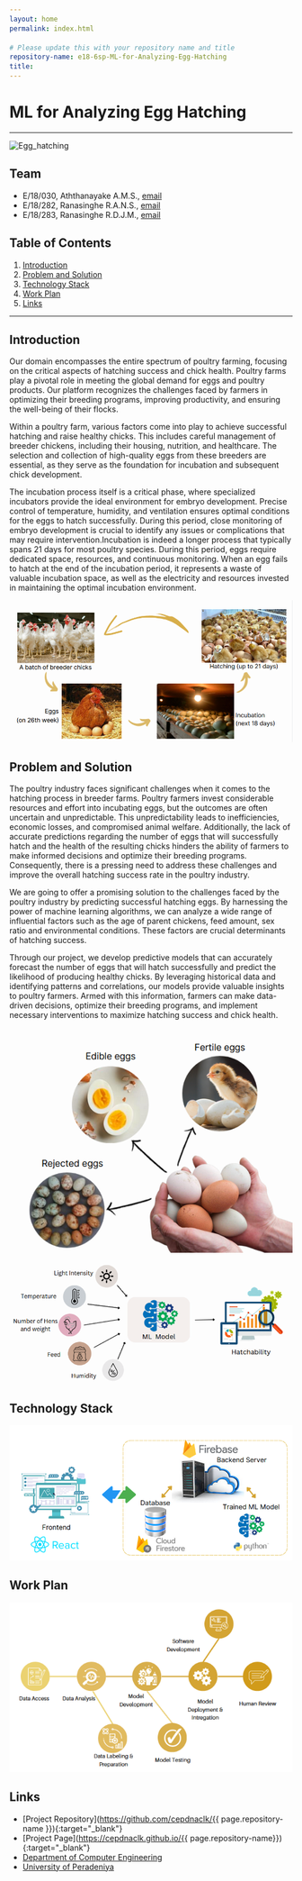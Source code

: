 ```yaml
---
layout: home
permalink: index.html

# Please update this with your repository name and title
repository-name: e18-6sp-ML-for-Analyzing-Egg-Hatching
title:
---
```


[comment]: # "This is the standard layout for the project, but you can clean this and use your own template"

# ML for Analyzing Egg Hatching

---


![Egg_hatching](https://images.immediate.co.uk/production/volatile/sites/4/2019/10/GettyImages-72983839-c-8d84a80.jpg?quality=90&crop=9px,122px,2095px,901px&resize=940,400)


## Team
-  E/18/030, Aththanayake A.M.S., [email](mailto:e18030@eng.pdn.ac.lk)
-  E/18/282, Ranasinghe R.A.N.S., [email](mailto:e18282@eng.pdn.ac.lk)
-  E/18/283, Ranasinghe R.D.J.M., [email](mailto:e18283@eng.pdn.ac.lk)

## Table of Contents
1. [Introduction](#introduction)
2. [Problem and Solution](#problem-and-solution)
3. [Technology Stack](#technology-stack)
4. [Work Plan](#work-plan)
5. [Links](#links)

---

## Introduction

Our domain encompasses the entire spectrum of poultry farming, focusing on the critical aspects of hatching success and chick health. Poultry farms play a pivotal role in meeting the global demand for eggs and poultry products. Our platform recognizes the challenges faced by farmers in optimizing their breeding programs, improving productivity, and ensuring the well-being of their flocks.

Within a poultry farm, various factors come into play to achieve successful hatching and raise healthy chicks. This includes careful management of breeder chickens, including their housing, nutrition, and healthcare. The selection and collection of high-quality eggs from these breeders are essential, as they serve as the foundation for incubation and subsequent chick development.

The incubation process itself is a critical phase, where specialized incubators provide the ideal environment for embryo development. Precise control of temperature, humidity, and ventilation ensures optimal conditions for the eggs to hatch successfully. During this period, close monitoring of embryo development is crucial to identify any issues or complications that may require intervention.Incubation is indeed a longer process that typically spans 21 days for most poultry species. During this period, eggs require dedicated space, resources, and continuous monitoring. When an egg fails to hatch at the end of the incubation period, it represents a waste of valuable incubation space, as well as the electricity and resources invested in maintaining the optimal incubation environment.

 ![Life Cycle](./images/life-cycle-of-eggs.PNG)

## Problem and Solution
The poultry industry faces significant challenges when it comes to the hatching process in breeder farms. Poultry farmers invest considerable resources and effort into incubating eggs, but the outcomes are often uncertain and unpredictable. This unpredictability leads to inefficiencies, economic losses, and compromised animal welfare. Additionally, the lack of accurate predictions regarding the number of eggs that will successfully hatch and the health of the resulting chicks hinders the ability of farmers to make informed decisions and optimize their breeding programs. Consequently, there is a pressing need to address these challenges and improve the overall hatching success rate in the poultry industry.

We are going to offer a promising solution to the challenges faced by the poultry industry by predicting successful hatching eggs. By harnessing the power of machine learning algorithms, we can analyze a wide range of influential factors such as the age of parent chickens, feed amount, sex ratio and environmental conditions. These factors are crucial determinants of hatching success.

Through our project, we develop predictive models that can accurately forecast the number of eggs that will hatch successfully and predict the likelihood of producing healthy chicks. By leveraging historical data and identifying patterns and correlations, our models provide valuable insights to poultry farmers. Armed with this information, farmers can make data-driven decisions, optimize their breeding programs, and implement necessary interventions to maximize hatching success and chick health.

![Problem Domain](./images/problem-domain.PNG)

![Solution](./images/our-solution.PNG)

## Technology Stack

![Software side](./images/dashboard-tech-stack.PNG)

## Work Plan

![work plan](./images/work-plan.PNG)

## Links

- [Project Repository](https://github.com/cepdnaclk/{{ page.repository-name }}){:target="_blank"}
- [Project Page](https://cepdnaclk.github.io/{{ page.repository-name}}){:target="_blank"}
- [Department of Computer Engineering](http://www.ce.pdn.ac.lk/)
- [University of Peradeniya](https://eng.pdn.ac.lk/)


[//]: # (Please refer this to learn more about Markdown syntax)
[//]: # (https://github.com/adam-p/markdown-here/wiki/Markdown-Cheatsheet)
